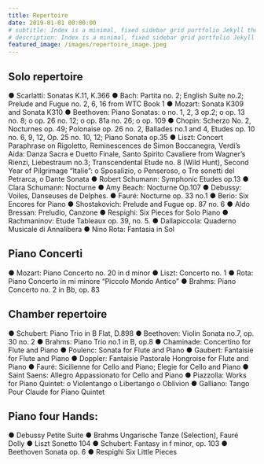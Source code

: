 ```yaml
---
title: Repertoire
date: 2019-01-01 00:00:00
# subtitle: Index is a minimal, fixed sidebar grid portfolio Jekyll theme. Perfect for designers, artists, photographers and developers to use for their portfolio website.
# description: Index is a minimal, fixed sidebar grid portfolio Jekyll theme.
featured_image: /images/repertoire_image.jpeg
---
```


## Solo repertoire
●	Scarlatti: Sonatas K.11, K.366
●	Bach: Partita no. 2; English Suite no.2; Prelude and Fugue no. 2, 6, 16 from WTC Book 1
●	Mozart: Sonata K309 and Sonata K310
●	Beethoven: Piano Sonatas:
o	no. 1, 2, 3 op.2; 
o	op. 13 no. 8; 
o	op. 26 no. 12; 
o	op. 81a no. 26; 
o	op. 109
●	Chopin: Scherzo No. 2, Nocturnes op. 49; Polonaise op. 26 no. 2, Ballades no.1 and 4, Etudes op. 10 no. 6, 9, 12, Op. 25 no. 10, 12; Piano Sonata op.35
●	Liszt: Concert Paraphrase on Rigoletto, Reminescences de Simon Boccanegra, Verdi’s Aida: Danza Sacra e Duetto Finale, Santo Spirito Cavaliere from Wagner’s Rienzi, Liebestraum no.3;  Transcendental Etude no. 8 (Wild Hunt), Second Year of Pilgrimage “Italie”: 
o	Sposalizio, 
o	Penseroso, 
o	Tre sonetti del Petrarca, 
o	Dante Sonata
●	Robert Schumann: Symphonic Etudes op.13
●	Clara Schumann: Nocturne
●	Amy Beach: Nocturne Op.107
●	Debussy: Voiles, Danseuses de Delphes.
●	Fauré: Nocturne op. 33 no.1
●	Berio: Six Encores for Piano
●	Shostakovich: Prelude and Fugue op. 87 no. 6
●	Aldo Bressan: Preludio, Canzone
●	Respighi: Six Pieces for Solo Piano
●	Rachmaninov: Etude Tableaux op. 39, no. 5.
●	Dallapiccola: Quaderno Musicale di Annalibera
●	Nino Rota: Fantasia in Sol

## Piano Concerti
●	Mozart: Piano Concerto no. 20 in d minor
●	Liszt: Concerto no. 1
●	Rota: Piano Concerto in mi minore “Piccolo Mondo Antico”
●	Brahms: Piano Concerto no. 2 in Bb, op. 83

## Chamber repertoire
●	Schubert: Piano Trio in B Flat, D.898
●	Beethoven: Violin Sonata no.7, op. 30 no. 2
●	Brahms: Piano Trio no.1 in B, op.8
●	Chaminade: Concertino for Flute and Piano
●	Poulenc: Sonata for Flute and Piano
●	Gaubert: Fantaisie for Flute and Piano
●	Doppler: Fantaisie Pastorale Hongroise for Flute and Piano
●	Fauré: Sicilienne for Cello and Piano; Elegie for Cello and Piano
●	Saint Saens: Allegro Appassionato for Cello and Piano
●	Piazzolla: Works for Piano Quintet:
o	Violentango
o	Libertango
o	Oblivion
●	Galliano: Tango Pour Claude for Piano Quintet


## Piano four Hands:
●	Debussy Petite Suite
●	Brahms Ungarische Tanze (Selection), Fauré Dolly
●	Liszt Sonetto 104
●	Schubert: Fantasy in f minor, op. 103
●	Beethoven Sonata op. 6
●	Respighi Six Little Pieces
